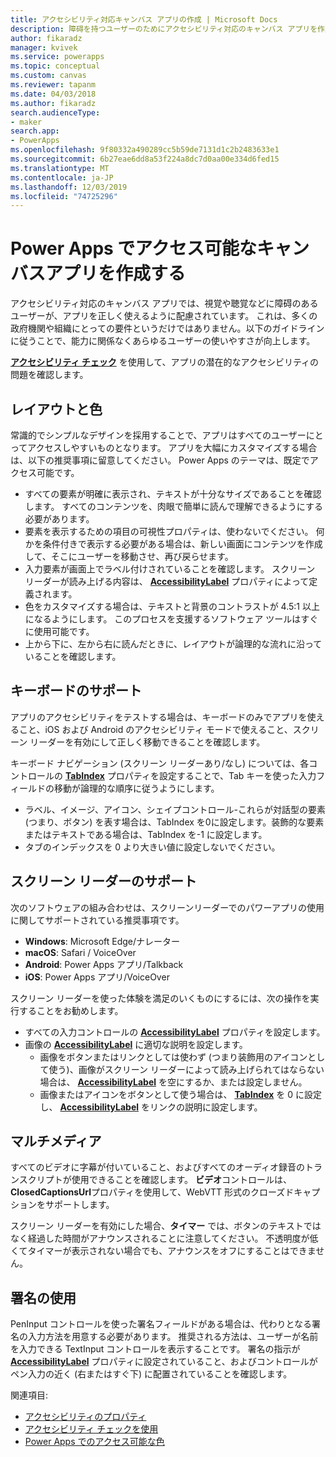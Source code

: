 ```yaml
---
title: アクセシビリティ対応キャンバス アプリの作成 | Microsoft Docs
description: 障碍を持つユーザーのためにアクセシビリティ対応のキャンバス アプリを作成する方法について説明します
author: fikaradz
manager: kvivek
ms.service: powerapps
ms.topic: conceptual
ms.custom: canvas
ms.reviewer: tapanm
ms.date: 04/03/2018
ms.author: fikaradz
search.audienceType:
- maker
search.app:
- PowerApps
ms.openlocfilehash: 9f80332a490289cc5b59de7131d1c2b2483633e1
ms.sourcegitcommit: 6b27eae6dd8a53f224a8dc7d0aa00e334d6fed15
ms.translationtype: MT
ms.contentlocale: ja-JP
ms.lasthandoff: 12/03/2019
ms.locfileid: "74725296"
---
```

# <a name="create-accessible-canvas-apps-in-power-apps"></a>Power Apps でアクセス可能なキャンバスアプリを作成する
アクセシビリティ対応のキャンバス アプリでは、視覚や聴覚などに障碍のあるユーザーが、アプリを正しく使えるように配慮されています。  これは、多くの政府機関や組織にとっての要件というだけではありません。以下のガイドラインに従うことで、能力に関係なくあらゆるユーザーの使いやすさが向上します。

**[アクセシビリティ チェック](accessibility-checker.md)** を使用して、アプリの潜在的なアクセシビリティの問題を確認します。 

## <a name="layout-and-color"></a>レイアウトと色
常識的でシンプルなデザインを採用することで、アプリはすべてのユーザーにとってアクセスしやすいものとなります。  アプリを大幅にカスタマイズする場合は、以下の推奨事項に留意してください。  Power Apps のテーマは、既定でアクセス可能です。
- すべての要素が明確に表示され、テキストが十分なサイズであることを確認します。  すべてのコンテンツを、肉眼で簡単に読んで理解できるようにする必要があります。
- 要素を表示するための項目の可視性プロパティは、使わないでください。  何かを条件付きで表示する必要がある場合は、新しい画面にコンテンツを作成して、そこにユーザーを移動させ、再び戻らせます。
- 入力要素が画面上でラベル付けされていることを確認します。 スクリーン リーダーが読み上げる内容は、 **[AccessibilityLabel](controls/properties-accessibility.md)** プロパティによって定義されます。
- 色をカスタマイズする場合は、テキストと背景のコントラストが 4.5:1 以上になるようにします。  このプロセスを支援するソフトウェア ツールはすぐに使用可能です。
- 上から下に、左から右に読んだときに、レイアウトが論理的な流れに沿っていることを確認します。


## <a name="keyboard-support"></a>キーボードのサポート
アプリのアクセシビリティをテストする場合は、キーボードのみでアプリを使えること、iOS および Android のアクセシビリティ モードで使えること、スクリーン リーダーを有効にして正しく移動できることを確認します。

キーボード ナビゲーション (スクリーン リーダーあり/なし) については、各コントロールの **[TabIndex](controls/properties-accessibility.md)** プロパティを設定することで、Tab キーを使った入力フィールドの移動が論理的な順序に従うようにします。
- ラベル、イメージ、アイコン、シェイプコントロール-これらが対話型の要素 (つまり、ボタン) を表す場合は、TabIndex を0に設定します。装飾的な要素またはテキストである場合は、TabIndex を-1 に設定します。
- タブのインデックスを 0 より大きい値に設定しないでください。

## <a name="screen-reader-support"></a>スクリーン リーダーのサポート
次のソフトウェアの組み合わせは、スクリーンリーダーでのパワーアプリの使用に関してサポートされている推奨事項です。

- **Windows**: Microsoft Edge/ナレーター
- **macOS**: Safari / VoiceOver
- **Android**: Power Apps アプリ/Talkback
- **iOS**: Power Apps アプリ/VoiceOver

スクリーン リーダーを使った体験を満足のいくものにするには、次の操作を実行することをお勧めします。

- すべての入力コントロールの **[AccessibilityLabel](controls/properties-accessibility.md)** プロパティを設定します。
- 画像の **[AccessibilityLabel](controls/properties-accessibility.md)** に適切な説明を設定します。
  - 画像をボタンまたはリンクとしては使わず (つまり装飾用のアイコンとして使う)、画像がスクリーン リーダーによって読み上げられてはならない場合は、 **[AccessibilityLabel](controls/properties-accessibility.md)** を空にするか、または設定しません。
  - 画像またはアイコンをボタンとして使う場合は、 **[TabIndex](controls/properties-accessibility.md)** を 0 に設定し、 **[AccessibilityLabel](controls/properties-accessibility.md)** をリンクの説明に設定します。


## <a name="multimedia"></a>マルチメディア
すべてのビデオに字幕が付いていること、およびすべてのオーディオ録音のトランスクリプトが使用できることを確認します。  **ビデオ**コントロールは、 **ClosedCaptionsUrl**プロパティを使用して、WebVTT 形式のクローズドキャプションをサポートします。

スクリーン リーダーを有効にした場合、**タイマー** では、ボタンのテキストではなく経過した時間がアナウンスされることに注意してください。  不透明度が低くてタイマーが表示されない場合でも、アナウンスをオフにすることはできません。

## <a name="working-with-signatures"></a>署名の使用
PenInput コントロールを使った署名フィールドがある場合は、代わりとなる署名の入力方法を用意する必要があります。  推奨される方法は、ユーザーが名前を入力できる TextInput コントロールを表示することです。  署名の指示が **[AccessibilityLabel](controls/properties-accessibility.md)** プロパティに設定されていること、およびコントロールがペン入力の近く (右またはすぐ下) に配置されていることを確認します。



関連項目:
- [アクセシビリティのプロパティ](controls/properties-accessibility.md)
- [アクセシビリティ チェックを使用](accessibility-checker.md)
- [Power Apps でのアクセス可能な色](accessible-apps-color.md)
